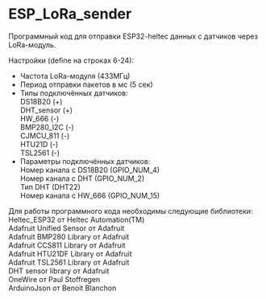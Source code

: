 # ESP_LoRa_sender

Программный код для отправки ESP32-heltec данных с датчиков через LoRa-модуль.  

Настройки (define на строках 6-24):  
- Частота LoRa-модуля (433МГц)
- Период отправки пакетов в мс (5 сек)
- Типы подключённых датчиков:  
   DS18B20 (+)  
   DHT_sensor (+)  
   HW_666  (-)  
   BMP280_I2C (-)  
   CJMCU_811  (-)  
   HTU21D  (-)  
   TSL2561 (-)  
- Параметры подключённых датчиков:  
   Номер канала с DS18B20 (GPIO_NUM_4)  
   Номер канала с DHT (GPIO_NUM_2)  
   Тип DHT (DHT22)  
   Номер канала с HW_666 (GPIO_NUM_15)  

Для работы программного кода необходимы следующие библиотеки:  
Heltec_ESP32 от Heltec Automation(TM)  
Adafruit Unified Sensor от Adafruit  
Adafruit BMP280 Library от Adafruit  
Adafruit CCS811 Library от Adafruit  
Adafruit HTU21DF Library от Adafruit  
Adafruit TSL2561 Library от Adafruit  
DHT sensor library от Adafruit  
OneWire от Paul Stoffregen  
ArduinoJson от Benoit Blanchon  
